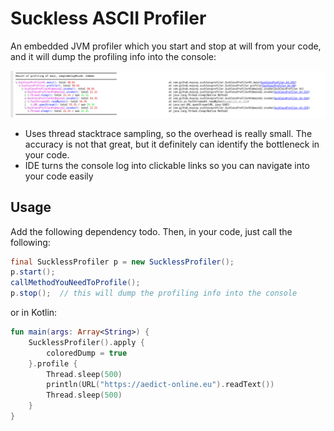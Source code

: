 # Suckless ASCII Profiler

An embedded JVM profiler which you start and stop at will from your code, and it will dump the profiling info into 
the console:

![Profiler Console](docs/images/profiler_console.png)

* Uses thread stacktrace sampling, so the overhead is really small. The accuracy
is not that great, but it definitely can identify the bottleneck in your code.
* IDE turns the console log into clickable links so you can navigate into your code easily

## Usage

Add the following dependency todo.
Then, in your code, just call the following:

```java
final SucklessProfiler p = new SucklessProfiler();
p.start();
callMethodYouNeedToProfile();
p.stop();  // this will dump the profiling info into the console
```

or in Kotlin:

```kotlin
fun main(args: Array<String>) {
    SucklessProfiler().apply {
        coloredDump = true
    }.profile {
        Thread.sleep(500)
        println(URL("https://aedict-online.eu").readText())
        Thread.sleep(500)
    }
}
```
